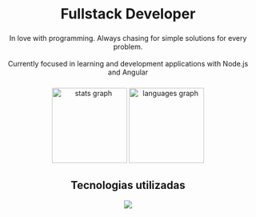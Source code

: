 <h1 align="center">Fullstack Developer</h1>

###
<p align="center">In love with programming. Always chasing for simple solutions for every problem.<br><br>Currently focused in learning and development applications with Node.js and Angular</p>

###
<div align="center">
  <img src="https://github-readme-stats.vercel.app/api?hide_title=false&hide_rank=false&show_icons=true&include_all_commits=true&count_private=true&disable_animations=false&theme=dracula&locale=pt-br&hide_border=false&username=ricardoleite1" height="150" alt="stats graph"  />
  <img src="https://github-readme-stats.vercel.app/api/top-langs?locale=pt-br&hide_title=false&layout=compact&card_width=320&langs_count=5&theme=dracula&hide_border=false&username=ricardoleite1" height="150" alt="languages graph"  />
</div>

###
<h2 align="center">Tecnologias utilizadas</h2>
<p align="center">
  <a href="https://skillicons.dev">
    <img src="https://skillicons.dev/icons?i=git,gitlab,docker,vscode,js,nodejs,go,angular,sass,mongo,postgres" />
  </a>
</p>
